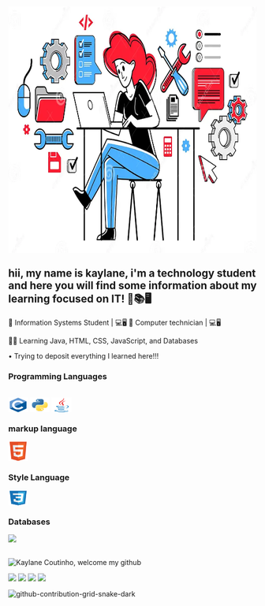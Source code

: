 <img align="center" src="https://github.com/kaycout/kaycout/blob/main/github2.jpg" height="500" width="750">

## hii, my name is kaylane, i'm a technology student and here you will find some information about my learning focused on IT! 🎒📚🖥

🚀 Information Systems Student | 💻🖥
🚀 Computer technician | 💻🖥

👩‍💻 Learning Java, HTML, CSS, JavaScript, and Databases

• Trying to deposit everything I learned here!!! 

### Programming Languages
<div style="display: inline_block"><br>
  <img align="center" alt="kaycout-C" height="30" width="40" src="https://raw.githubusercontent.com/devicons/devicon/master/icons/c/c-original.svg">
  <img align="center" alt="kaycout-Python" height="30" width="40" src="https://raw.githubusercontent.com/devicons/devicon/master/icons/python/python-original.svg">
  <img align="center" alt="kaycout-java" height="30" width="40" src="https://raw.githubusercontent.com/devicons/devicon/master/icons/java/java-original.svg">

  ### markup language
  <img align="center" alt="kaycout-HTML" eight="30" width="40" src="https://raw.githubusercontent.com/devicons/devicon/master/icons/html5/html5-original.svg">
  
  ### Style Language
  <img align="center" alt="kaycout-CSS" height="30" width="40" src="https://raw.githubusercontent.com/devicons/devicon/master/icons/css3/css3-original.svg">
  
  
  

### Databases
<div> 
<a href="kaycoutinho387@gmail.com"><img src="https://img.shields.io/badge/MySQL-00000F?style=for-the-badge&logo=mysql&logoColor=white" target="_blank"></a>
  
</div>

  ##

  ![Kaylane Coutinho, welcome my github](https://github-readme-stats.vercel.app/api?username=kaycout&show_icons=true&theme=radical)
 
<div> 
  <a href="kaycoutinho387@gmail.com"><img src="https://img.shields.io/badge/-Gmail-%23333?style=for-the-badge&logo=gmail&logoColor=red" target="_red"></a>
  <a href="https://www.linkedin.com/in/kaylane-coutinho-9069a2298/)/" target="_blank"><img src="https://img.shields.io/badge/-LinkedIn-%230077B5?style=for-the-badge&logo=linkedin&logoColor=white" target="_blank"></a>
   <a href="kaycoutinho387@gmail.com"><img src="https://img.shields.io/badge/Visual_Studio_Code-0078D4?style=for-the-badge&logo=visual%20studio%20code&logoColor=white" target="_blank"></a>
  <a href="kaycoutinho387@gmail.com"><img src="https://img.shields.io/badge/Eclipse-2C2255?style=for-the-badge&logo=eclipse&logoColor=white" target="_blank"></a>
  
</div>

![github-contribution-grid-snake-dark](https://github.com/user-attachments/assets/d2c89873-8449-4834-a2cc-f82f8ebb0ca0)

